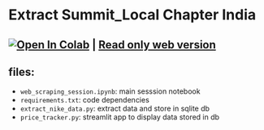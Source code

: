 # Extract Summit_Local Chapter India

## [![Open In Colab](https://colab.research.google.com/assets/colab-badge.svg)](https://colab.research.google.com/github/Prajwalsrinvas/extract_summit_local_chapter_india/blob/main/web_scraping_session.ipynb) | [Read only web version](https://nbsanity.com/Prajwalsrinvas/extract_summit_local_chapter_india/blob/main/web_scraping_session.ipynb)

## files:

- `web_scraping_session.ipynb`: main sesssion notebook
- `requirements.txt`: code dependencies
- `extract_nike_data.py`: extract data and store in sqlite db
- `price_tracker.py`: streamlit app to display data stored in db
